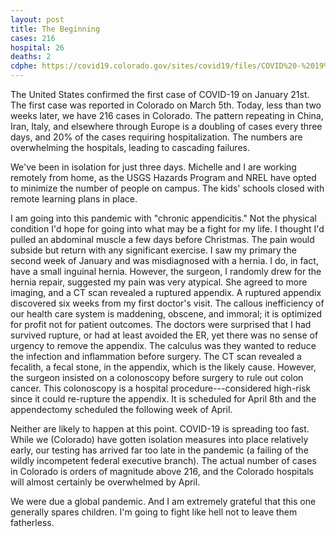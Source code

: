 ```yaml
---
layout: post
title: The Beginning
cases: 216
hospital: 26
deaths: 2
cdphe: https://covid19.colorado.gov/sites/covid19/files/COVID%20-%2019%20Case%20Summary%20%281%29.pdf
---
```


The United States confirmed the first case of COVID-19 on January 21st. The first case was reported in Colorado on March 5th. Today, less than two weeks later, we have 216 cases in Colorado. The pattern repeating in China, Iran, Italy, and elsewhere through Europe is a doubling of cases every three days, and 20% of the cases requiring hospitalization. The numbers are overwhelming the hospitals, leading to cascading failures. 

We've been in isolation for just three days. Michelle and I are working remotely from home, as the USGS Hazards Program and NREL have opted to minimize the number of people on campus. The kids' schools closed with remote learning plans in place. 

I am going into this pandemic with "chronic appendicitis." Not the physical condition I'd hope for going into what may be a fight for my life. I thought I'd pulled an abdominal muscle a few days before Christmas. The pain would subside but return with any significant exercise. I saw my primary the second week of January and was misdiagnosed with a hernia. I do, in fact, have a small inguinal hernia. However, the surgeon, I randomly drew for the hernia repair, suggested my pain was very atypical. She agreed to more imaging, and a CT scan revealed a ruptured appendix. A ruptured appendix discovered six weeks from my first doctor's visit. The callous inefficiency of our health care system is maddening, obscene, and immoral; it is optimized for profit not for patient outcomes. The doctors were surprised that I had survived rupture, or had at least avoided the ER, yet there was no sense of urgency to remove the appendix. The calculus was they wanted to reduce the infection and inflammation before surgery. The CT scan revealed a fecalith, a fecal stone, in the appendix, which is the likely cause. However, the surgeon insisted on a colonoscopy before surgery to rule out colon cancer. This colonoscopy is a hospital procedure---considered high-risk since it could re-rupture the appendix. It is scheduled for April 8th and the appendectomy scheduled the following week of April. 

Neither are likely to happen at this point. COVID-19 is spreading too fast. While we (Colorado) have gotten isolation measures into place relatively early, our testing has arrived far too late in the pandemic (a failing of the wildly incompetent federal executive branch). The actual number of cases in Colorado is orders of magnitude above 216, and the Colorado hospitals will almost certainly be overwhelmed by April. 

We were due a global pandemic. And I am extremely grateful that this one generally spares children. I'm going to fight like hell not to leave them fatherless. 

